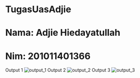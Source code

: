 # TugasUasAdjie
# Nama: Adjie Hiedayatullah
# Nim: 201011401366

Output 1
![output_1](https://github.com/ajie27/TugasUasAdjie/assets/133578428/cb66d2e6-7af3-41f3-88c1-e920f75281e0)
Output 2
![output_2](https://github.com/ajie27/TugasUasAdjie/assets/133578428/4cf3aa14-824c-472f-abe6-a206ad221954)
Output 3
![output_3](https://github.com/ajie27/TugasUasAdjie/assets/133578428/2c4f5c96-b76e-41f2-8732-babca6d06d4e)
